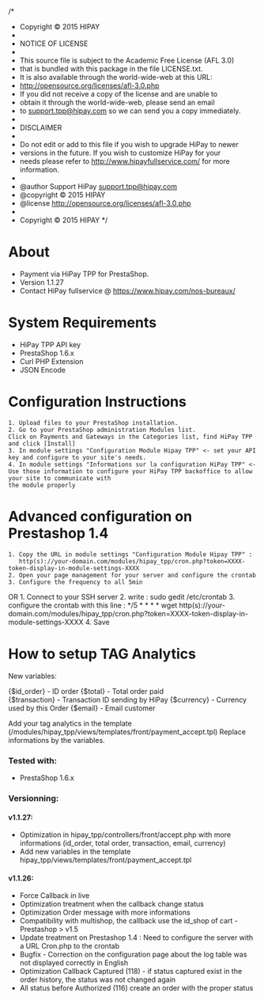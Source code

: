 /*
* Copyright © 2015 HIPAY
*
* NOTICE OF LICENSE
*
* This source file is subject to the Academic Free License (AFL 3.0)
* that is bundled with this package in the file LICENSE.txt.
* It is also available through the world-wide-web at this URL:
* http://opensource.org/licenses/afl-3.0.php
* If you did not receive a copy of the license and are unable to
* obtain it through the world-wide-web, please send an email
* to support.tpp@hipay.com so we can send you a copy immediately.
*
* DISCLAIMER
*
* Do not edit or add to this file if you wish to upgrade HiPay to newer
* versions in the future. If you wish to customize HiPay for your
* needs please refer to http://www.hipayfullservice.com/ for more information.
*
*  @author    Support HiPay <support.tpp@hipay.com>
*  @copyright © 2015 HIPAY
*  @license   http://opensource.org/licenses/afl-3.0.php
*  
*  Copyright © 2015 HIPAY
*/

About
=====
+ Payment via HiPay TPP for PrestaShop.
+ Version 1.1.27
+ Contact HiPay fullservice @ https://www.hipay.com/nos-bureaux/

System Requirements
===================
+ HiPay TPP API key
+ PrestaShop 1.6.x
+ Curl PHP Extension
+ JSON Encode
  
Configuration Instructions
==========================
    1. Upload files to your PrestaShop installation.
    2. Go to your PrestaShop administration Modules list.
    Click on Payments and Gateways in the Categories list, find HiPay TPP and click [Install]  
    3. In module settings "Configuration Module Hipay TPP" <- set your API key and configure to your site's needs.		
    4. In module settings "Informations sur la configuration HiPay TPP" <- Use those information to configure your HiPay TPP backoffice to allow your site to communicate with 
    the module properly

Advanced configuration on Prestashop 1.4
========================================

    1. Copy the URL in module settings "Configuration Module Hipay TPP" :
       http(s)://your-domain.com/modules/hipay_tpp/cron.php?token=XXXX-token-display-in-module-settings-XXXX
    2. Open your page management for your server and configure the crontab
    3. Configure the frequency to all 5min
OR
    1. Connect to your SSH server
    2. write : sudo gedit /etc/crontab
    3. configure the crontab with this line :
       */5 * * * * wget http(s)://your-domain.com/modules/hipay_tpp/cron.php?token=XXXX-token-display-in-module-settings-XXXX 
    4. Save 

How to setup TAG Analytics
==========================
New variables:

{$id_order}     - ID order
{$total}        - Total order paid     
{$transaction}  - Transaction ID sending by HiPay
{$currency}     - Currency used by this Order
{$email}        - Email customer

Add your tag analytics in the template (/modules/hipay_tpp/views/templates/front/payment_accept.tpl)
Replace informations by the variables.

### Tested with:
+ PrestaShop 1.6.x

### Versionning:
#### v1.1.27:
+ Optimization in hipay_tpp/controllers/front/accept.php with more informations (id_order, total order, transaction, email, currency)
+ Add new variables in the template hipay_tpp/views/templates/front/payment_accept.tpl

#### v1.1.26:
+ Force Callback in live
+ Optimization treatment when the callback change status
+ Optimization Order message with more informations
+ Compatibility with multishop, the callback use the id_shop of cart - Prestashop > v1.5
+ Update treatment on Prestashop 1.4 : Need to configure the server with a URL Cron.php to the crontab
+ Bugfix - Correction on the configuration page about the log table was not displayed correctly in English
+ Optimization Callback Captured (118) - if status captured exist in the order history, the status was not changed again
+ All status before Authorized (116) create an order with the proper status


